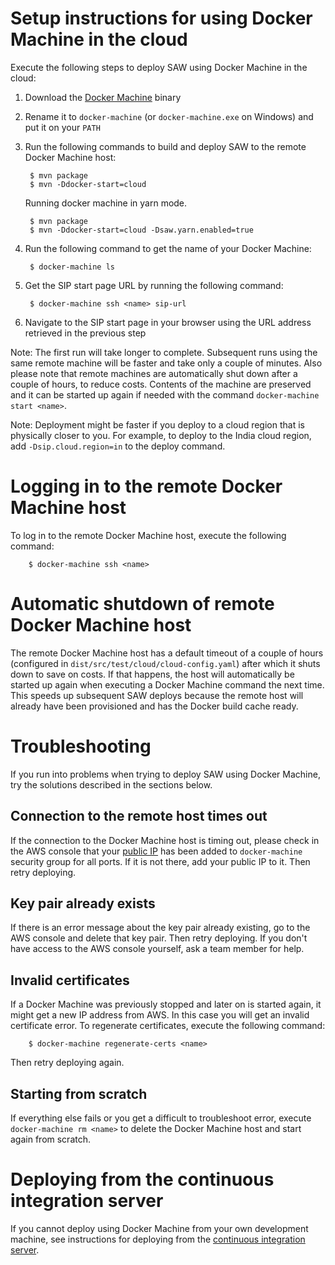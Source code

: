 # Setup instructions for using Docker Machine in the cloud

Execute the following steps to deploy SAW using Docker Machine in the
cloud:

1. Download the [Docker Machine] binary

2. Rename it to `docker-machine` (or `docker-machine.exe` on Windows)
   and put it on your `PATH`

3. Run the following commands to build and deploy SAW to the remote
   Docker Machine host:

        $ mvn package
        $ mvn -Ddocker-start=cloud
        
   Running docker machine in yarn mode.
   
        $ mvn package
        $ mvn -Ddocker-start=cloud -Dsaw.yarn.enabled=true

4. Run the following command to get the name of your Docker Machine:

        $ docker-machine ls

5. Get the SIP start page URL by running the following command:

        $ docker-machine ssh <name> sip-url

6. Navigate to the SIP start page in your browser using the URL
   address retrieved in the previous step

Note: The first run will take longer to complete.  Subsequent runs
using the same remote machine will be faster and take only a couple of
minutes.  Also please note that remote machines are automatically shut
down after a couple of hours, to reduce costs.  Contents of the
machine are preserved and it can be started up again if needed with
the command `docker-machine start <name>`.

Note: Deployment might be faster if you deploy to a cloud region that
is physically closer to you.  For example, to deploy to the India
cloud region, add `-Dsip.cloud.region=in` to the deploy command.

[Docker Machine]: https://github.com/docker/machine/releases/

# Logging in to the remote Docker Machine host

To log in to the remote Docker Machine host, execute the following
command:

        $ docker-machine ssh <name>

# Automatic shutdown of remote Docker Machine host

The remote Docker Machine host has a default timeout of a couple of
hours (configured in `dist/src/test/cloud/cloud-config.yaml`) after
which it shuts down to save on costs.  If that happens, the host will
automatically be started up again when executing a Docker Machine
command the next time.  This speeds up subsequent SAW deploys because
the remote host will already have been provisioned and has the Docker
build cache ready.

# Troubleshooting

If you run into problems when trying to deploy SAW using Docker
Machine, try the solutions described in the sections below.

## Connection to the remote host times out

If the connection to the Docker Machine host is timing out, please
check in the AWS console that your [public IP] has been added to
`docker-machine` security group for all ports.  If it is not there,
add your public IP to it.  Then retry deploying.

[public IP]: http://ipecho.net/

## Key pair already exists

If there is an error message about the key pair already existing, go
to the AWS console and delete that key pair.  Then retry deploying.
If you don't have access to the AWS console yourself, ask a team
member for help.

## Invalid certificates

If a Docker Machine was previously stopped and later on is started
again, it might get a new IP address from AWS.  In this case you will
get an invalid certificate error.  To regenerate certificates, execute
the following command:

        $ docker-machine regenerate-certs <name>

Then retry deploying again.

## Starting from scratch

If everything else fails or you get a difficult to troubleshoot error,
execute `docker-machine rm <name>` to delete the Docker Machine host
and start again from scratch.

# Deploying from the continuous integration server

If you cannot deploy using Docker Machine from your own development
machine, see instructions for deploying from the [continuous
integration server].

[continuous integration server]: development-cloud-ci.md
